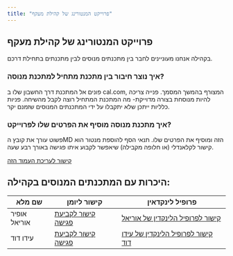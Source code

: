 ```yaml
---
title: "פרוייקט המנטורינג של קהילת מעקף"
---
```


## פרוייקט המנטורינג של קהילת מעקף

בקהילה אנחנו מעוניינים לחבר בין מתכנתים מנוסים לבין מתכנתים בתחילת דרכם.

### איך נוצר חיבור בין מתכנת מתחיל למתכנת מנוסה?

פונים אל המתכנת דרך החשבון שלו ב cal.com, המצורף בהמשך המסמך.
פנייה צריכה להיות מנוסחת בצורה מדוייקת- מה המתכנת המתחיל רוצה לקבל מהשיחה.
פניות כלליות ייתכן שלא יתקבלו על ידי המתכנתים המנוסים שזמנם יקר.

### איך מתכנת מנוסה מוסיף את הפרטים שלו לפרוייקט?

פשוט עורך את קובץ הMD הזה ומוסיף את הפרטים שלו.
תנאי הסף להוספת מנטור הוא קישור לקלאנדלי (או חלופה מקבילה) שיאפשר לקבוע איתו פגישה באורך רבע שעה.

[קישור לעריכת העמוד הזה](https://github.com/Maakaf/maakaf-temp/blob/main/src/content/members/mentoring_project.md)

## היכרות עם המתכנתים המנוסים בקהילה:

| שם מלא       | קישור ליומן                                                | פרופיל לינקדאין                                                                       |
| ------------ | ---------------------------------------------------------- | ------------------------------------------------------------------------------------- |
| אופיר אוריאל | [קישור לקביעת פגישה](https://cal.com/uriel-ofir/15min)     | [קישור לפרופיל הלינקדין של אוריאל](https://www.linkedin.com/in/uriel-ofir/)           |
| עידו דוד     | [קישור לקביעת פגישה](https://calendly.com/idonkl100/30min) | [קישור לפרופיל הלינקדין של עידו דוד](https://www.linkedin.com/in/ido-david-46b59119a) |
